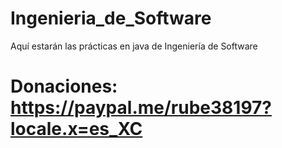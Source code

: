 # Ingenieria_de_Software
Aquí estarán las prácticas en java de Ingeniería de Software
# Donaciones: https://paypal.me/rube38197?locale.x=es_XC
